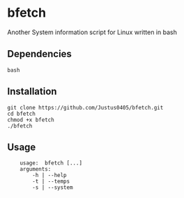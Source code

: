 # bfetch
Another System information script for Linux written in bash

## Dependencies
```plaintext
bash
```

## Installation
```shell
git clone https://github.com/Justus0405/bfetch.git
cd bfetch
chmod +x bfetch
./bfetch
```
## Usage
```plaintext
    usage:  bfetch [...]
    arguments:
        -h | --help
        -t | --temps
        -s | --system

```
